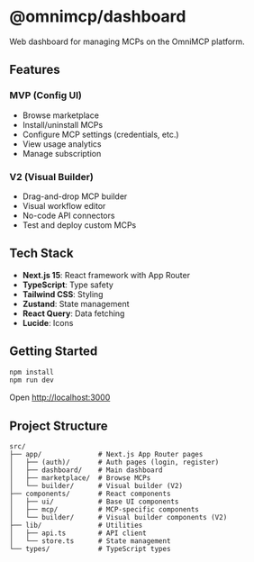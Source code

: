 # @omnimcp/dashboard

Web dashboard for managing MCPs on the OmniMCP platform.

## Features

### MVP (Config UI)
- Browse marketplace
- Install/uninstall MCPs
- Configure MCP settings (credentials, etc.)
- View usage analytics
- Manage subscription

### V2 (Visual Builder)
- Drag-and-drop MCP builder
- Visual workflow editor
- No-code API connectors
- Test and deploy custom MCPs

## Tech Stack

- **Next.js 15**: React framework with App Router
- **TypeScript**: Type safety
- **Tailwind CSS**: Styling
- **Zustand**: State management
- **React Query**: Data fetching
- **Lucide**: Icons

## Getting Started

```bash
npm install
npm run dev
```

Open [http://localhost:3000](http://localhost:3000)

## Project Structure

```
src/
├── app/              # Next.js App Router pages
│   ├── (auth)/       # Auth pages (login, register)
│   ├── dashboard/    # Main dashboard
│   ├── marketplace/  # Browse MCPs
│   └── builder/      # Visual builder (V2)
├── components/       # React components
│   ├── ui/           # Base UI components
│   ├── mcp/          # MCP-specific components
│   └── builder/      # Visual builder components (V2)
├── lib/              # Utilities
│   ├── api.ts        # API client
│   └── store.ts      # State management
└── types/            # TypeScript types
```
